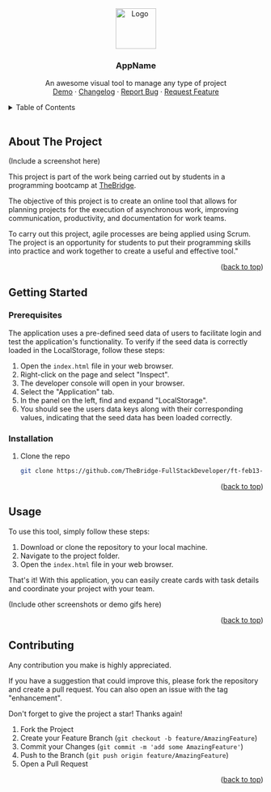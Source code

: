 <div align="center">
  <a href="https://github.com/othneildrew/Best-README-Template">
    <img src="#" alt="Logo" width="80" height="80">
  </a>

  <h3 align="center">AppName</h3>

  <p align="center">
    An awesome visual tool to manage any type of project
    <br />
    <a href="#">Demo</a>
    ·
    <a href="#">Changelog</a>
     ·
    <a href="https://github.com/TheBridge-FullStackDeveloper/ft-feb13-team/issues">Report Bug</a>
    ·
    <a href="https://github.com/TheBridge-FullStackDeveloper/ft-feb13-team/issues">Request Feature</a>
  </p>
</div>

<details>
  <summary>Table of Contents</summary>
  <ol>
    <li>
      <a href="#about-the-project">About The Project</a>
    </li>
    <li>
      <a href="#getting-started">Getting Started</a>
      <ul>
        <li><a href="#prerequisites">Prerequisites</a></li>
        <li><a href="#installation">Installation</a></li>
      </ul>
    </li>
    <li><a href="#usage">Usage</a></li>
   
    <li><a href="#contributing">Contributing</a></li>
  </ol>
</details>
<br>

## About The Project

(Include a screenshot here)

This project is part of the work being carried out by students in a programming bootcamp at [TheBridge](https://www.thebridge.tech/).

The objective of this project is to create an online tool that allows for planning projects for the execution of asynchronous work, improving communication, productivity, and documentation for work teams.

To carry out this project, agile processes are being applied using Scrum. The project is an opportunity for students to put their programming skills into practice and work together to create a useful and effective tool."

<p align="right">(<a href="#readme-top">back to top</a>)</p>

## Getting Started

### Prerequisites

The application uses a pre-defined seed data of users to facilitate login and test the application's functionality. To verify if the seed data is correctly loaded in the LocalStorage, follow these steps:

1. Open the `index.html` file in your web browser.
2. Right-click on the page and select "Inspect".
3. The developer console will open in your browser.
4. Select the "Application" tab.
5. In the panel on the left, find and expand "LocalStorage".
6. You should see the users data keys along with their corresponding values, indicating that the seed data has been loaded correctly.

### Installation

1. Clone the repo
   ```sh
   git clone https://github.com/TheBridge-FullStackDeveloper/ft-feb13-team.git
   ```

<p align="right">(<a href="#readme-top">back to top</a>)</p>

## Usage

To use this tool, simply follow these steps:

1.  Download or clone the repository to your local machine.
2.  Navigate to the project folder.
3.  Open the `index.html` file in your web browser.

That's it! With this application, you can easily create cards with task details and coordinate your project with your team.

(Include other screenshots or demo gifs here)

<p align="right">(<a href="#readme-top">back to top</a>)</p>

## Contributing

Any contribution you make is highly appreciated.

If you have a suggestion that could improve this, please fork the repository and create a pull request. You can also open an issue with the tag "enhancement".

Don't forget to give the project a star! Thanks again!

1. Fork the Project
2. Create your Feature Branch (`git checkout -b feature/AmazingFeature`)
3. Commit your Changes (`git commit -m 'add some AmazingFeature'`)
4. Push to the Branch (`git push origin feature/AmazingFeature`)
5. Open a Pull Request

<p align="right">(<a href="#readme-top">back to top</a>)</p>
